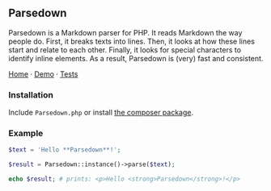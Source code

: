 ## Parsedown

Parsedown is a Markdown parser for PHP. It reads Markdown the way people do. First, it breaks texts into lines. Then, it looks at how these lines start and relate to each other. Finally, it looks for special characters to identify inline elements. As a result, Parsedown is (very) fast and consistent.

[Home](http://parsedown.org) &middot; [Demo](http://parsedown.org/explorer/) &middot; [Tests](http://parsedown.org/tests/)

### Installation

Include `Parsedown.php` or install [the composer package](https://packagist.org/packages/erusev/parsedown).

### Example

```php
$text = 'Hello **Parsedown**!';

$result = Parsedown::instance()->parse($text);

echo $result; # prints: <p>Hello <strong>Parsedown</strong>!</p>
```

